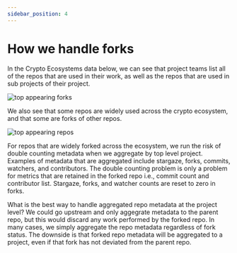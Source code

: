 ```yaml
---
sidebar_position: 4
---
```


# How we handle forks

In the Crypto Ecosystems data below, we can see that project teams list all of the repos that are used in their work, as well as the repos that are used in sub projects of their project. 

![top appearing forks](/img/top_appearing_forks.png)

We also see that some repos are widely used across the crypto ecosystem, and that some are forks of other repos.

![top appearing repos](/img/top_appearing_repos.png)

For repos that are widely forked across the ecosystem, we run the risk of double counting metadata when we aggregate by top level project. Examples of metadata that are aggregated include stargaze, forks, commits, watchers, and contributors. The double counting problem is only a problem for metrics that are retained in the forked repo i.e., commit count and contributor list. Stargaze, forks, and watcher counts are reset to zero in forks.

What is the best way to handle aggregated repo metadata at the project level? We could go upstream and only aggegrate metadata to the parent repo, but this would discard any work performed by the forked repo. In many cases, we simply aggregate the repo metadata regardless of fork status. The downside is that forked repo metadata will be aggregated to a project, even if that fork has not deviated from the parent repo. 